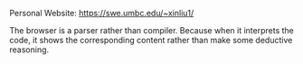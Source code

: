 Personal Website: https://swe.umbc.edu/~xinliu1/

The browser is a parser rather than compiler. Because when it interprets the code, it shows the corresponding content rather than make some deductive reasoning. 

